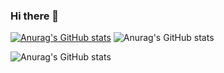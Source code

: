 ### Hi there 👋
[![Anurag's GitHub stats](https://github-readme-stats.vercel.app/api?username=azamat684)](https://github.com/azamat684/github-readme-stats)
![Anurag's GitHub stats](https://github-readme-stats.vercel.app/api?username=azamat684&count_private=true)

![Anurag's GitHub stats](https://github-readme-stats.vercel.app/api?username=azamat684&show_icons=true&theme=radical)
<!--
**azamat684/azamat684** is a ✨ _special_ ✨ repository because its `README.md` (this file) appears on your GitHub profile.

Here are some ideas to get you started:

- 🔭 I’m currently working on ...
- 🌱 I’m currently learning ...
- 👯 I’m looking to collaborate on ...
- 🤔 I’m looking for help with ...
- 💬 Ask me about ...
- 📫 How to reach me: ...
- 😄 Pronouns: ...
- ⚡ Fun fact: ...
-->
